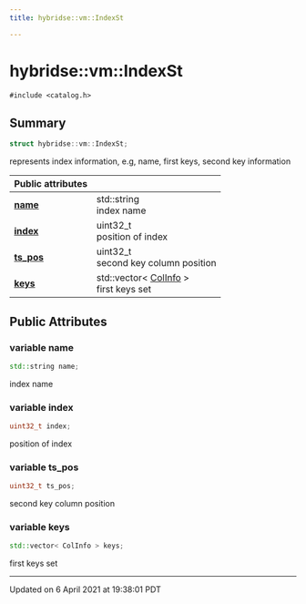 ```yaml
---
title: hybridse::vm::IndexSt

---
```

# hybridse::vm::IndexSt



`#include <catalog.h>`

## Summary

```cpp
struct hybridse::vm::IndexSt;
```

represents index information, e.g, name, first keys, second key information 


| **Public attributes**|    |
| -------------- | -------------- |
| **[name](/hybridse/usage/api/c++/Classes/structhybridse_1_1vm_1_1_index_st.md#variable-name)**| std::string <br>index name  |
| **[index](/hybridse/usage/api/c++/Classes/structhybridse_1_1vm_1_1_index_st.md#variable-index)**| uint32_t <br>position of index  |
| **[ts_pos](/hybridse/usage/api/c++/Classes/structhybridse_1_1vm_1_1_index_st.md#variable-ts_pos)**| uint32_t <br>second key column position  |
| **[keys](/hybridse/usage/api/c++/Classes/structhybridse_1_1vm_1_1_index_st.md#variable-keys)**| std::vector< [ColInfo](/hybridse/usage/api/c++/Classes/structhybridse_1_1codec_1_1_col_info.md) > <br>first keys set  |

## Public Attributes

### variable name

```cpp
std::string name;
```

index name 

### variable index

```cpp
uint32_t index;
```

position of index 

### variable ts_pos

```cpp
uint32_t ts_pos;
```

second key column position 

### variable keys

```cpp
std::vector< ColInfo > keys;
```

first keys set 

-------------------------------

Updated on  6 April 2021 at 19:38:01 PDT